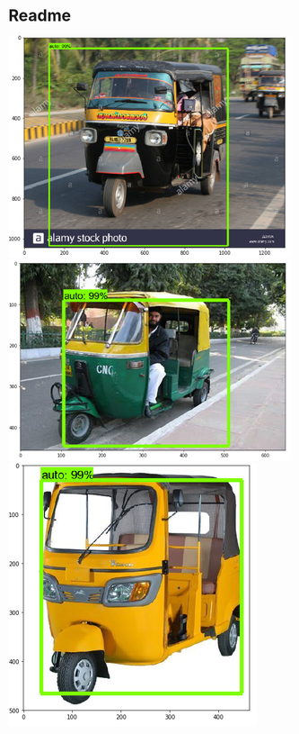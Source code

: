 # Readme
<p id="img_cont">
	<img src="/screenshot/auto1.PNG">
	<img src="/screenshot/auto2.PNG">
	<img src="/screenshot/auto3.PNG">
</p>


